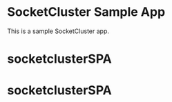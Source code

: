 SocketCluster Sample App
======

This is a sample SocketCluster app.

# socketclusterSPA
# socketclusterSPA

